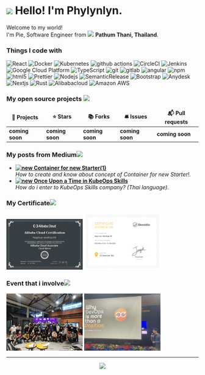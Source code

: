 <h1><img src="https://media.giphy.com/media/0nKuTnlyFwMQ0fbj7r/giphy.gif" width="30"/> Hello! I'm Phylynlyn.</h1>

<p>Welcome to my world! </br> I'm Pie, Software Engineer from <img src="https://www.flaticon.com/free-icon/thailand_5315604" width="13"/> <b>Pathum Thani, Thailand</b>. </p>
<h3>Things I code with</h3>

<p>
  <img alt="React" src="https://img.shields.io/badge/-React-45b8d8?style=flat-square&logo=react&logoColor=white" />
  <img alt="Docker" src="https://img.shields.io/badge/-Docker-46a2f1?style=flat-square&logo=docker&logoColor=white" />
  <img alt="Kubernetes" src="https://img.shields.io/badge/-Kubernetes-326CE5?style=flat-square&logo=kubernetes&logoColor=black" />
  <img alt="github actions" src="https://img.shields.io/badge/-Github_Actions-2088FF?style=flat-square&logo=github-actions&logoColor=white" />
  <img alt="CircleCI" src="https://img.shields.io/badge/-CircleCI-343434?style=flat-square&logo=circleci&logoColor=black" />
  <img alt="Jenkins" src="https://img.shields.io/badge/-Jenkins-D24939?style=flat-square&logo=jenkins&logoColor=black" />
  <img alt="Google Cloud Platform" src="https://img.shields.io/badge/-Google_Cloud_Platform-1a73e8?style=flat-square&logo=google-cloud&logoColor=white" />
  <img alt="TypeScript" src="https://img.shields.io/badge/-TypeScript-007ACC?style=flat-square&logo=typescript&logoColor=white" />
  <img alt="git" src="https://img.shields.io/badge/-Git-F05032?style=flat-square&logo=git&logoColor=white" />
  <img alt="gitlab" src="https://img.shields.io/badge/-Gitlab-FC6D26?style=flat-square&logo=gitlab&logoColor=black" />
  <img alt="angular" src="https://img.shields.io/badge/-Angular-DD0031?style=flat-square&logo=angular&logoColor=white" />
  <img alt="npm" src="https://img.shields.io/badge/-NPM-CB3837?style=flat-square&logo=npm&logoColor=white" />
  <img alt="html5" src="https://img.shields.io/badge/-HTML5-E34F26?style=flat-square&logo=html5&logoColor=white" />
  <img alt="Prettier" src="https://img.shields.io/badge/-Prettier-F7B93E?style=flat-square&logo=prettier&logoColor=white" />
  <img alt="Nodejs" src="https://img.shields.io/badge/-Nodejs-43853d?style=flat-square&logo=Node.js&logoColor=white" />
  <img alt="SemanticRelease" src="https://img.shields.io/badge/-SemanticRelease-494949?style=flat-square&logo=semanticrelease&logoColor=black" />
  <img alt="Bootstrap" src="https://img.shields.io/badge/-Bootstrap-7952B3?style=flat-square&logo=bootstrap&logoColor=white" />
  <img alt="Anydesk" src="https://img.shields.io/badge/-Anydesk-EF443B?style=flat-square&logo=anydesk&logoColor=white" />
  <img alt="Nextjs" src="https://img.shields.io/badge/-Nextjs-000000?style=flat-square&logo=Next.js&logoColor=white" />
  <img alt="Rust" src="https://img.shields.io/badge/-Rust-000000?style=flat-square&logo=rust&logoColor=white" />
  <img alt="Alibabacloud" src="https://img.shields.io/badge/-Alibaba Cloud-FF6A00?style=flat-square&logo=alibabacloud&logoColor=black" />
  <img alt="Amazon AWS" src="https://img.shields.io/badge/-Amazon AWS-232F3E?style=flat-square&logo=amazonaws&logoColor=white" />
</p>

<h3>My open source projects <img src="https://media.giphy.com/media/iG9yW3Kw7WFdPqHQG8/giphy.gif" width="30"/></h3>
<table>
  <thead align="center">
    <tr border: none;>
      <td><b>🎁 Projects</b></td>
      <td><b>⭐ Stars</b></td>
      <td><b>📚 Forks</b></td>
      <td><b>🛎 Issues</b></td>
      <td><b>📬 Pull requests</b></td>
    </tr>
  </thead>
  <tbody>
     <tr>
      <td><b>coming soon</b></a></td>
      <td><b>coming soon</b></a></td>
      <td><b>coming soon</b></a></td>
      <td><b>coming soon</b></a></td>
      <td><b>coming soon</b></a></td>
    </tr>
  </tbody>
</table>

<h3>My posts from Medium<img src="https://media.giphy.com/media/W561U4QeCNlzabUnfV/giphy.gif" width="30"/></h3>
<ul>
  <li><a href="https://medium.com/@naphun.m/container-for-new-starter-1-6a60feb68a4d"><b><img src="https://media.giphy.com/media/3eOyZLh8lOPelxiZFr/giphy.gif" width="20" alt="new" /> Container for new Starter(1)
  </b></a><br/><i>How to create and know about concept of Container for new Starter!.</i></li>
  <li><a href="https://medium.com/@naphun.m/once-upon-a-time-in-kubeops-skills-ce3fed403a03"><b><img src="https://media.giphy.com/media/L0rdrnIi3oKu1oHoDL/giphy.gif" width="20" alt="new" /> Once Upon a Time in KubeOps Skills
  </b></a><br/><i>How do i enter to KubeOps Skills company? (Thai language).</i></li>
</ul>
<h3>My Certificate<img src="https://media.giphy.com/media/XHA19bh4lGT898OyoK/giphy.gif" width="30"/></h3>
<p>
    <img width="200" src="./asset/certificate/img_069c6d0badcbdba81885bcd7c8edd16c.png" />
    <img width="200" src="./asset/certificate/intro_docker.png" />
</p>
<h3>Event that i involve<img src="https://media.giphy.com/media/eM6occrs936MS8AW9B/giphy.gif" width="30"/></h3>
<p>
    <img width="200" src="./asset/img/302082738_609736870697435_2471351977194872574_n.jpeg" />
    <img width="200" src="./asset/img/311452609_1179158132956100_1234121403333623727_n.jpeg" />
</p>

------------
<p align="center"><img src="https://img.shields.io/badge/say-thanks-ff69b4.svg" /> </p>